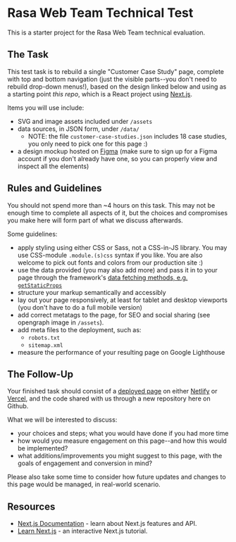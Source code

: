 # Rasa Web Team Technical Test

This is a starter project for the Rasa Web Team technical evaluation.

## The Task

This test task is to rebuild a single "Customer Case Study" page, complete with top and bottom navigation (just the visible parts--you don't need to rebuild drop-down menus!), based on the design linked below and using as a starting point _this repo_, which is a React project using [Next.js](https://nextjs.org/).

Items you will use include:

- SVG and image assets included under `/assets`
- data sources, in JSON form, under `/data/`
  - NOTE: the file `customer-case-studies.json` includes 18 case studies, you only need to pick one for this page :)
- a design mockup hosted on [Figma](https://www.figma.com/file/nKnqhZfLi1YdOqMMwKKCXN/Rasa-Marketing-Tech-Test) (make sure to sign up for a Figma account if you don't already have one, so you can properly view and inspect all the elements)

## Rules and Guidelines

You should not spend more than ~4 hours on this task. This may not be enough time to complete all aspects of it, but the choices and compromises you make here will form part of what we discuss afterwards.

Some guidelines:

- apply styling using either CSS or Sass, not a CSS-in-JS library. You may use CSS-module `.module.(s)css` syntax if you like. You are also welcome to pick out fonts and colors from our production site :)
- use the data provided (you may also add more) and pass it in to your page through the framework's [data fetching methods, e.g. `getStaticProps`](https://nextjs.org/docs/basic-features/data-fetching#getstaticprops-static-generation)
- structure your markup semantically and accessibly
- lay out your page responsively, at least for tablet and desktop viewports (you don't have to do a full mobile version)
- add correct metatags to the page, for SEO and social sharing (see opengraph image in `/assets`).
- add meta files to the deployment, such as:
    - `robots.txt`
    - `sitemap.xml`
- measure the performance of your resulting page on Google Lighthouse

## The Follow-Up

Your finished task should consist of a [deployed page](https://nextjs.org/docs/deployment) on either [Netlify](https://www.netlify.com/) or [Vercel](https://vercel.com/), and the code shared with us through a new repository here on Github.

What we will be interested to discuss:

- your choices and steps; what you would have done if you had more time
- how would you measure engagement on this page--and how this would be implemented?
- what additions/improvements you might suggest to this page, with the goals of engagement and conversion in mind?

Please also take some time to consider how future updates and changes to this page would be managed, in real-world scenario.

## Resources

- [Next.js Documentation](https://nextjs.org/docs) - learn about Next.js features and API.
- [Learn Next.js](https://nextjs.org/learn) - an interactive Next.js tutorial.
